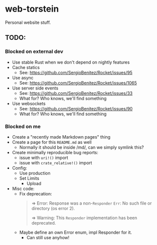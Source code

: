 # web-torstein

Personal website stuff.

## TODO:

### Blocked on external dev
* Use stable Rust when we don't depend on nightly features
* Cache statics
    - See: https://github.com/SergioBenitez/Rocket/issues/95
* Use async
    - See: https://github.com/SergioBenitez/Rocket/issues/1065
* Use server side events
    - See: https://github.com/SergioBenitez/Rocket/issues/33
    - What for? Who knows, we'll find something
* Use websockets
    - See: https://github.com/SergioBenitez/Rocket/issues/90
    - What for? Who knows, we'll find something

### Blocked on me
* Create a "recently made Markdown pages" thing
* Create a page for this `README.md` as well
    - Normally it should be inside /md/, can we simply symlink this?
* Create minimally reproducible bug reports:
    - issue with `uri!()` import
    - issue with `crate_relative!()` import
* Config:
    - Use production
    - Set Limits
        - Upload
* Misc code:
    - Fix deprecation:
        > => Error: Response was a non-`Responder` `Err`: No such file or directory (os error 2).
        >
        > => Warning: This `Responder` implementation has been deprecated.
    - Maybe define an own Error enum, impl Responder for it.
        * Can still use anyhow!